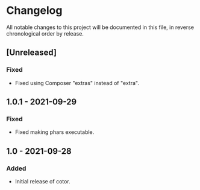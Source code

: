 # Changelog

All notable changes to this project will be documented in this file, in reverse chronological order by release.

## [Unreleased]

### Fixed

- Fixed using Composer "extras" instead of "extra".

## 1.0.1 - 2021-09-29

### Fixed

- Fixed making phars executable.

## 1.0 - 2021-09-28

### Added

- Initial release of cotor.

